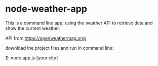 # node-weather-app
This is a command line app, using the weather API to retrieve data and show the current weather.

API from https://openweathermap.org/

download the project files and run in command line:

$: node app.js [your city]
